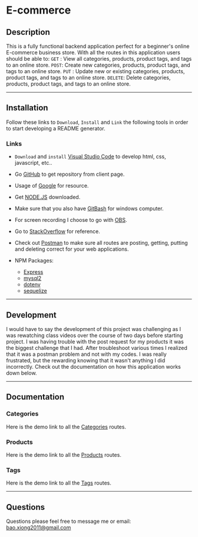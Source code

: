 # E-commerce

## Description
This is a fully functional backend application perfect for a beginner's online E-commerce business store. With all the routes in this application users should be able to:
`GET` : View all categories, products, product tags, and tags to an online store.
`POST`: Create new categories, products, product tags, and tags to an online store.
`PUT` : Update new or existing categories, products, product tags, and tags to an online store.
`DELETE`: Delete categories, products, product tags, and tags to an online store.

---
## Installation 

Follow these links to `Download`, `Install` and `Link` the following tools in order to start developing a README generator.

### Links
-  `Download` and `install` [Visual Studio Code](https://code.visualstudio.com/) to develop html, css, javascript, etc..
-  Go [GitHub](http://www.github.com) to get repository from client page.
-  Usage of [Google](http://www.google.com) for resource.
-  Get [NODE.JS](https://nodejs.org/en/) downloaded.
-  Make sure that you also have [GitBash](https://git-scm.com/downloads) for windows computer.
-  For screen recording I choose to go with [OBS](https://obsproject.com/).
-  Go to [StackOverflow](https://stackoverflow.com/) for reference.
-  Check out [Postman](https://www.postman.com/) to make sure all routes are posting, getting, putting and deleting correct for your web applications. 

-  NPM Packages: 
    -  [Express](https://www.npmjs.com/package/express)
    -  [mysql2](https://www.npmjs.com/package/mysql)
    -  [dotenv](https://www.npmjs.com/package/dotenv)
    -  [sequelize](https://www.npmjs.com/package/sequelize)

---
## Development

I would have to say the development of this project was challenging as I was rewatching class videos over the course of two days before starting project. I was having trouble with the post request for my products it was the biggest challenge that I had. After troubleshoot various times I realized that it was a postman problem and not with my codes. I was really frustrated, but the rewarding knowing that it wasn't anything I did incorrectly. Check out the documentation on how this application works down below. 

---
## Documentation

### Categories
Here is the demo link to all the [Categories](https://youtu.be/SpEq1DenCpM) routes.

### Products
Here is the demo link to all the [Products](https://youtu.be/1xT4yvfVFRY) routes.

### Tags
Here is the demo link to all the [Tags](https://youtu.be/F2w0V5801YE) routes.

---
## Questions

Questions please feel free to message me or email: bao.xiong2011@gmail.com